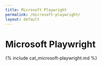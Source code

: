 ```yaml
---
title: Microsoft Playwright
permalink: /microsoft-playwright/
layout: default
---
```


# Microsoft Playwright

{% include cat_microsoft-playwright.md %}
